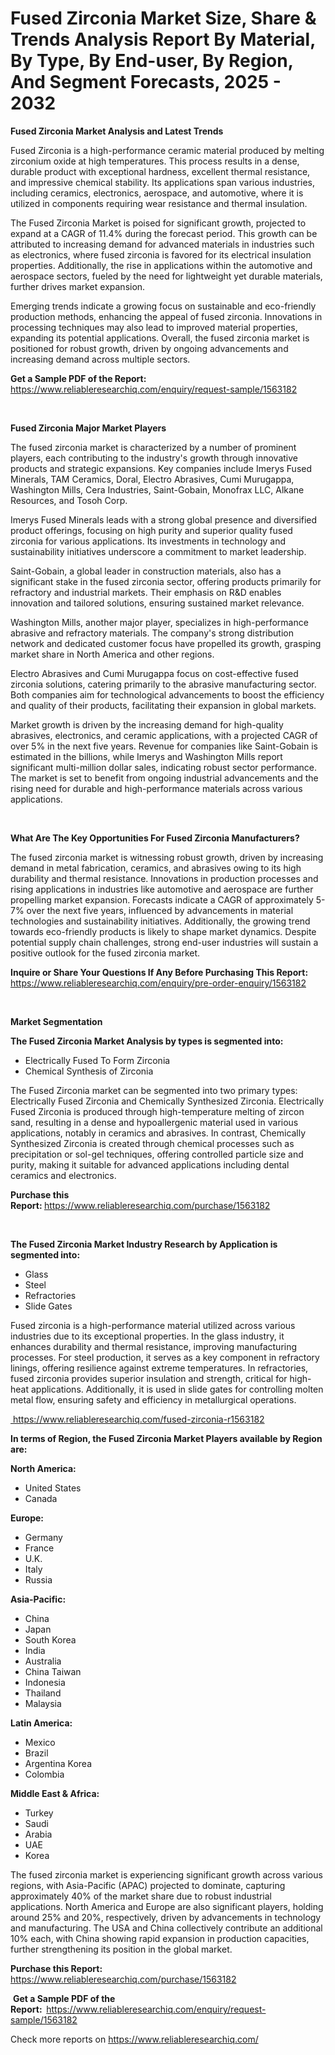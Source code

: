 <p><h1>Fused Zirconia Market Size, Share & Trends Analysis Report By Material, By Type, By End-user, By Region, And Segment Forecasts, 2025 - 2032</h1></p><p><strong>Fused Zirconia Market Analysis and Latest Trends</strong></p>
<p><p>Fused Zirconia is a high-performance ceramic material produced by melting zirconium oxide at high temperatures. This process results in a dense, durable product with exceptional hardness, excellent thermal resistance, and impressive chemical stability. Its applications span various industries, including ceramics, electronics, aerospace, and automotive, where it is utilized in components requiring wear resistance and thermal insulation.</p><p>The Fused Zirconia Market is poised for significant growth, projected to expand at a CAGR of 11.4% during the forecast period. This growth can be attributed to increasing demand for advanced materials in industries such as electronics, where fused zirconia is favored for its electrical insulation properties. Additionally, the rise in applications within the automotive and aerospace sectors, fueled by the need for lightweight yet durable materials, further drives market expansion. </p><p>Emerging trends indicate a growing focus on sustainable and eco-friendly production methods, enhancing the appeal of fused zirconia. Innovations in processing techniques may also lead to improved material properties, expanding its potential applications. Overall, the fused zirconia market is positioned for robust growth, driven by ongoing advancements and increasing demand across multiple sectors.</p></p>
<p><strong>Get a Sample PDF of the Report:&nbsp;</strong> <a href="https://www.reliableresearchiq.com/enquiry/request-sample/1563182?utm_campaign=1870&utm_medium=2&utm_source=Github&utm_content=ia&utm_term=30012025&utm_id=fused-zirconia">https://www.reliableresearchiq.com/enquiry/request-sample/1563182</a></p>
<p>&nbsp;</p>
<p><strong>Fused Zirconia Major Market Players</strong></p>
<p><p>The fused zirconia market is characterized by a number of prominent players, each contributing to the industry's growth through innovative products and strategic expansions. Key companies include Imerys Fused Minerals, TAM Ceramics, Doral, Electro Abrasives, Cumi Murugappa, Washington Mills, Cera Industries, Saint-Gobain, Monofrax LLC, Alkane Resources, and Tosoh Corp. </p><p>Imerys Fused Minerals leads with a strong global presence and diversified product offerings, focusing on high purity and superior quality fused zirconia for various applications. Its investments in technology and sustainability initiatives underscore a commitment to market leadership.</p><p>Saint-Gobain, a global leader in construction materials, also has a significant stake in the fused zirconia sector, offering products primarily for refractory and industrial markets. Their emphasis on R&D enables innovation and tailored solutions, ensuring sustained market relevance.</p><p>Washington Mills, another major player, specializes in high-performance abrasive and refractory materials. The company's strong distribution network and dedicated customer focus have propelled its growth, grasping market share in North America and other regions.</p><p>Electro Abrasives and Cumi Murugappa focus on cost-effective fused zirconia solutions, catering primarily to the abrasive manufacturing sector. Both companies aim for technological advancements to boost the efficiency and quality of their products, facilitating their expansion in global markets.</p><p>Market growth is driven by the increasing demand for high-quality abrasives, electronics, and ceramic applications, with a projected CAGR of over 5% in the next five years. Revenue for companies like Saint-Gobain is estimated in the billions, while Imerys and Washington Mills report significant multi-million dollar sales, indicating robust sector performance. The market is set to benefit from ongoing industrial advancements and the rising need for durable and high-performance materials across various applications.</p></p>
<p>&nbsp;</p>
<p><strong>What Are The Key Opportunities For Fused Zirconia Manufacturers?</strong></p>
<p><p>The fused zirconia market is witnessing robust growth, driven by increasing demand in metal fabrication, ceramics, and abrasives owing to its high durability and thermal resistance. Innovations in production processes and rising applications in industries like automotive and aerospace are further propelling market expansion. Forecasts indicate a CAGR of approximately 5-7% over the next five years, influenced by advancements in material technologies and sustainability initiatives. Additionally, the growing trend towards eco-friendly products is likely to shape market dynamics. Despite potential supply chain challenges, strong end-user industries will sustain a positive outlook for the fused zirconia market.</p></p>
<p><strong>Inquire or Share Your Questions If Any Before Purchasing This Report:</strong> <a href="https://www.reliableresearchiq.com/enquiry/pre-order-enquiry/1563182?utm_campaign=1870&utm_medium=2&utm_source=Github&utm_content=ia&utm_term=30012025&utm_id=fused-zirconia">https://www.reliableresearchiq.com/enquiry/pre-order-enquiry/1563182</a></p>
<p>&nbsp;</p>
<p><strong>Market Segmentation</strong></p>
<p><strong>The Fused Zirconia Market Analysis by types is segmented into:</strong></p>
<p><ul><li>Electrically Fused To Form Zirconia</li><li>Chemical Synthesis of Zirconia</li></ul></p>
<p><p>The Fused Zirconia market can be segmented into two primary types: Electrically Fused Zirconia and Chemically Synthesized Zirconia. Electrically Fused Zirconia is produced through high-temperature melting of zircon sand, resulting in a dense and hypoallergenic material used in various applications, notably in ceramics and abrasives. In contrast, Chemically Synthesized Zirconia is created through chemical processes such as precipitation or sol-gel techniques, offering controlled particle size and purity, making it suitable for advanced applications including dental ceramics and electronics.</p></p>
<p><strong>Purchase this Report:&nbsp;</strong><a href="https://www.reliableresearchiq.com/purchase/1563182?utm_campaign=1870&utm_medium=2&utm_source=Github&utm_content=ia&utm_term=30012025&utm_id=fused-zirconia">https://www.reliableresearchiq.com/purchase/1563182</a></p>
<p>&nbsp;</p>
<p><strong>The Fused Zirconia Market Industry Research by Application is segmented into:</strong></p>
<p><ul><li>Glass</li><li>Steel</li><li>Refractories</li><li>Slide Gates</li></ul></p>
<p><p>Fused zirconia is a high-performance material utilized across various industries due to its exceptional properties. In the glass industry, it enhances durability and thermal resistance, improving manufacturing processes. For steel production, it serves as a key component in refractory linings, offering resilience against extreme temperatures. In refractories, fused zirconia provides superior insulation and strength, critical for high-heat applications. Additionally, it is used in slide gates for controlling molten metal flow, ensuring safety and efficiency in metallurgical operations.</p></p>
<p><a href="https://www.reliableresearchiq.com/fused-zirconia-r1563182?utm_campaign=1870&utm_medium=2&utm_source=Github&utm_content=ia&utm_term=30012025&utm_id=fused-zirconia">&nbsp;https://www.reliableresearchiq.com/fused-zirconia-r1563182</a></p>
<p><strong>In terms of Region, the Fused Zirconia Market Players available by Region are:</strong></p>
<p>
    <p> <strong> North America: </strong>
        <ul>
            <li>United States</li>
            <li>Canada</li>
        </ul>
        </p> 
    <p> <strong> Europe: </strong>
        <ul>
            <li>Germany</li>
            <li>France</li>
            <li>U.K.</li>
            <li>Italy</li>
            <li>Russia</li>
        </ul>
        </p> 
    <p> <strong> Asia-Pacific: </strong>
        <ul>
            <li>China</li>
            <li>Japan</li>
            <li>South Korea</li>
            <li>India</li>
            <li>Australia</li>
            <li>China Taiwan</li>
            <li>Indonesia</li>
            <li>Thailand</li>
            <li>Malaysia</li>
        </ul>
        </p> 
    <p> <strong> Latin America: </strong>
        <ul>
            <li>Mexico</li>
            <li>Brazil</li>
            <li>Argentina Korea</li>
            <li>Colombia</li>
        </ul>
        </p> 
    <p> <strong> Middle East & Africa: </strong>
        <ul>
            <li>Turkey</li>
            <li>Saudi</li>
            <li>Arabia</li>
            <li>UAE</li>
            <li>Korea</li>
        </ul>
    </p>
    </p>
<p><p>The fused zirconia market is experiencing significant growth across various regions, with Asia-Pacific (APAC) projected to dominate, capturing approximately 40% of the market share due to robust industrial applications. North America and Europe are also significant players, holding around 25% and 20%, respectively, driven by advancements in technology and manufacturing. The USA and China collectively contribute an additional 10% each, with China showing rapid expansion in production capacities, further strengthening its position in the global market.</p></p>
<p><strong>Purchase this Report: </strong><a href="https://www.reliableresearchiq.com/purchase/1563182?utm_campaign=1870&utm_medium=2&utm_source=Github&utm_content=ia&utm_term=30012025&utm_id=fused-zirconia">https://www.reliableresearchiq.com/purchase/1563182</a></p>
<p>&nbsp;<strong>Get a Sample PDF of the Report:&nbsp;&nbsp;</strong><a href="https://www.reliableresearchiq.com/enquiry/request-sample/1563182?utm_campaign=1870&utm_medium=2&utm_source=Github&utm_content=ia&utm_term=30012025&utm_id=fused-zirconia">https://www.reliableresearchiq.com/enquiry/request-sample/1563182</a></p>
<p><strong></strong></p>
<p>Check more reports on <a href="https://www.reliableresearchiq.com/?utm_campaign=1870&utm_medium=2&utm_source=Github&utm_content=ia&utm_term=30012025&utm_id=fused-zirconia">https://www.reliableresearchiq.com/</a></p>